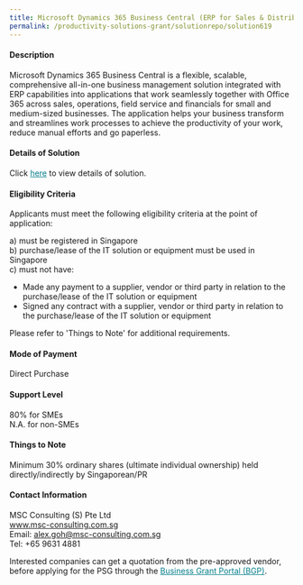 ```yaml
---
title: Microsoft Dynamics 365 Business Central (ERP for Sales & Distribution) - Package B (5 Users with PEPPOL unlimited + Field Sales App 3 Users)
permalink: /productivity-solutions-grant/solutionrepo/solution619
---
```


#### Description

Microsoft Dynamics 365 Business Central is a flexible, scalable, comprehensive all-in-one business management solution integrated with ERP capabilities into applications that work seamlessly together with Office 365 across sales, operations, field service and financials for small and medium-sized businesses. The application helps your business transform and streamlines work processes to achieve the productivity of your work, reduce manual efforts and go paperless.

#### Details of Solution

Click <a href='https://govassist.gobusiness.gov.sg/images/psg/MSC_Consulting_(S)_20200095_Annex_3_20200625145707_Part_2.pdf' style='color:#037e8a'>here</a> to view details of solution.

#### Eligibility Criteria

Applicants must meet the following eligibility criteria at the point of application:

a) must be registered in Singapore <br>
b) purchase/lease of the IT solution or equipment must be used in Singapore <br>
c) must not have:
- Made any payment to a supplier, vendor or third party in relation to the purchase/lease of the IT solution or equipment
- Signed any contract with a supplier, vendor or third party in relation to the purchase/lease of the IT solution or equipment

Please refer to 'Things to Note' for additional requirements.

#### Mode of Payment
Direct Purchase

#### Support Level
80% for SMEs <br>
N.A. for non-SMEs

#### Things to Note
Minimum 30% ordinary shares (ultimate individual ownership) held directly/indirectly by Singaporean/PR

#### Contact Information
MSC Consulting (S) Pte Ltd<br>www.msc-consulting.com.sg<br>Email: alex.goh@msc-consulting.com.sg<br>Tel: +65 9631 4881

Interested companies can get a quotation from the pre-approved vendor, before applying for the PSG through the <a target='_blank' style='color:#037e8a' href='https://www.businessgrants.gov.sg/'>Business Grant Portal (BGP)</a>.

